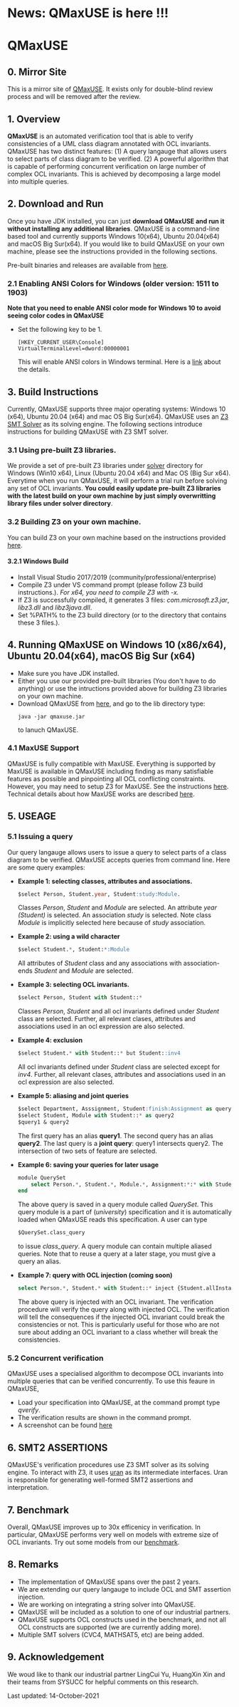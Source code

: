 
# News: QMaxUSE is here !!!
# QMaxUSE 
## 0. Mirror Site
This is a mirror site of [QMaxUSE](https://github.com/classicwuhao/qmaxuse). It exists only for double-blind review process and will be removed after the review.

## 1. Overview
**QMaxUSE** is an automated verification tool that is able to verify consistencies of a UML class diagram annotated with OCL invariants. QMaxUSE has two distinct features: (1) A query langauge that allows users to select parts of class diagram to be verified. (2) A powerful algorithm that is capable of performing concurrent verification on large number of complex OCL invariants. This is achieved by decomposing a large model into multiple queries.

## 2. Download and Run
Once you have JDK installed, you can just **download QMaxUSE and run it without installing any additional libraries**. QMaxUSE is a command-line based tool and currently supports Windows 10(x64), Ubuntu 20.04(x64) and macOS Big Sur(x64). If you would like to build QMaxUSE on your own machine, please see the instructions provided in the following sections.

Pre-built binaries and releases are available from [here](https://github.com/classicwuhao/qmaxuse/releases/tag/Latest).

### 2.1 Enabling ANSI Colors for Windows (older version: 1511 to 1903)
**Note that you need to enable ANSI color mode for Windows 10 to avoid seeing color codes in QMaxUSE** 
* Set the following key to be 1.
	```
	[HKEY_CURRENT_USER\Console]
	VirtualTerminalLevel=dword:00000001
	```
	This will enable ANSI colors in Windows terminal. Here is a [link](https://ss64.com/nt/syntax-ansi.html) about the details. 

## 3. Build Instructions
Currently, QMaxUSE supports three major operating systems: Windows 10 (x64), Ubuntu 20.04 (x64) and mac OS Big Sur(x64). QMaxUSE uses an [Z3 SMT Solver](https://github.com/Z3Prover/z3) as its solving engine. The following sections introduce instructions for building QMaxUSE with Z3 SMT solver.

### 3.1 Using pre-built Z3 libraries.
We provide a set of pre-built Z3 libraries under [solver](./solver) directory for Windows (Win10 x64), Linux (Ubuntu 20.04 x64) and Mac OS (Big Sur x64). Everytime when you run QMaxUSE, it will perform a trial run before solving any set of OCL invariants. **You could easily update pre-built Z3 libraries with the latest build on your own machine by just simply overwritting library files under solver directory**.

### 3.2 Building Z3 on your own machine.
You can build Z3 on your own machine based on the instructions provided [here](https://github.com/Z3Prover/z3).
#### 3.2.1 Windows Build
* Install Visual Studio 2017/2019 (community/professional/enterprise)
* Compile Z3 under VS command prompt (please follow Z3 build instructions.). *For x64, you need to compile Z3 with -x.* 
* If Z3 is successfully compiled, it generates 3 files: *com.microsoft.z3.jar*, *libz3.dll* and *libz3java.dll*.
* Set %PATH% to the Z3 build directory (or to the directory that contains these 3 files.).

## 4. Running QMaxUSE on Windows 10 (x86/x64), Ubuntu 20.04(x64), macOS Big Sur (x64)
* Make sure you have JDK installed. 
* Either you use our provided pre-built libraries (You don't have to do anything) or use the intructions provided above for building Z3 libraries on your own machine.
* Download QMaxUSE from [here](https://github.com/classicwuhao/qmaxuse/releases/tag/Latest), and go to the lib directory type:
	```
	java -jar qmaxuse.jar
	```
	to lanuch QMaxUSE.

### 4.1 MaxUSE Support
QMaxUSE is fully compatible with MaxUSE. Everything is supported by MaxUSE is available in QMaxUSE including finding as many satisfiable features as possible and pinpointing all OCL conflicting constraints. However, you may need to setup Z3 for MaxUSE. See the instructions [here](https://github.com/classicwuhao/maxuse/blob/master/MaxUSE_README.md). Technical details about how MaxUSE works are described [here](https://link.springer.com/article/10.1007/s10270-020-00849-8).

## 5. USEAGE

### 5.1 Issuing a query
Our query langauge allows users to issue a query to select parts of a class diagram to be verified. QMaxUSE accepts queries from command line. Here are some query examples:

* **Example 1: selecting classes, attributes and associations.**
	```sql
	$select Person, Student.year, Student:study:Module.
	```
	Classes *Person*, *Student* and *Module* are selected. An attribute *year (Student)* is selected. An association *study* is selected. Note class *Module* is implicitly selected here because of *study* association.

* **Example 2: using a wild character**
	```sql
	$select Student.*, Student:*:Module
	```
	All attributes of *Student* class and any associations with association-ends *Student* and *Module* are selected.
	
* **Example 3: selecting OCL invariants.**
	```sql
	$select Person, Student with Student::*
	```	
	Classes *Person*, *Student* and all ocl invariants defined under *Student* class are selected. Further, all relevant clases, attributes and associations used in an ocl expression are also selected.
	
* **Example 4: exclusion**
	```sql
	$select Student.* with Student::* but Student::inv4
	```
	All ocl invariants defined under *Student* class are selected except for *inv4*. Further, all relevant clases, attributes and associations used in an ocl expression are also selected.

* **Example 5: aliasing and joint queries**
	```sql
	$select Department, Asssignment, Student:finish:Assignment as query1
	$select Student, Module with Student::* as query2
	$query1 & query2
	```
	The first query has an alias **query1**. The second query has an alias **query2**. The last query is a **joint query**: query1 intersects query2. The intersection of two sets of feature are selected.

* **Example 6: saving your queries for later usage**
	```sql
	module QuerySet
		select Person.*, Student.*, Module.*, Assignment:*:* with Student::*, Module::* but Person as class_query
	end
	```
	The above query is saved in a query module called *QuerySet*. This query module is a part of (*university*) specification and it is automatically loaded when QMaxUSE reads this specification. A user can type
	```sql
	$QuerySet.class_query
	```
	to issue *class_query*. A query module can contain multiple aliased queries. Note that to reuse a query at a later stage, you must give a query an alias.

* **Example 7: query with OCL injection (coming soon)** 
	```sql
	select Person.*, Student.* with Student::* inject {Student.allInstances()->forAll(s|s.modules->notEmpty())}
	```
	The above query is injected with an OCL invariant. The verification procedure will verify the query along with injected OCL. The verification will tell the consequences if the injected OCL invariant could break the consistencies or not. This is particularly useful for those who are not sure about adding an OCL invariant to a class whether will break the consistencies.

### 5.2 Concurrent verification
QMaxUSE uses a specialised algorithm to decompose OCL invariants into multiple queries that can be verified concurrently. To use this feaure in QMaxUSE,
* Load your specification into QMaxUSE, at the command prompt type *qverify*.
* The verification results are shown in the command prompt.
* A screenshot can be found [here](./query_examples/screenshot.png)

## 6. SMT2 ASSERTIONS
QMaxUSE's verification procedures use Z3 SMT solver as its solving engine. To interact with Z3, it uses [uran](https://github.com/classicwuhao/uran) as its intermediate interfaces. Uran is responsible for generating well-formed SMT2 assertions and interpretation.

## 7. Benchmark
Overall, QMaxUSE improves up to 30x efficenicy in verification. In particular, QMaxUSE performs very well on models with extreme size of OCL invariants. Try out some models from our [benchmark](./query_examples/benchmark).

## 8. Remarks
* The implementation of QMaxUSE spans over the past 2 years. 
* We are extending our query langauge to include OCL and SMT assertion injection. 
* We are working on integrating a string solver into QMaxUSE.
* QMaxUSE will be included as a solution to one of our industrial partners.
* QMaxUSE supports OCL constructs used in the benchmark, and not all OCL constructs are supported (we are currently adding more). 
* Multiple SMT solvers (CVC4, MATHSAT5, etc) are being added.

## 9. Acknowledgement
We woud like to thank our industrial partner LingCui Yu, HuangXin Xin and their teams from SYSUCC for helpful comments on this research. 

Last updated: 14-October-2021
